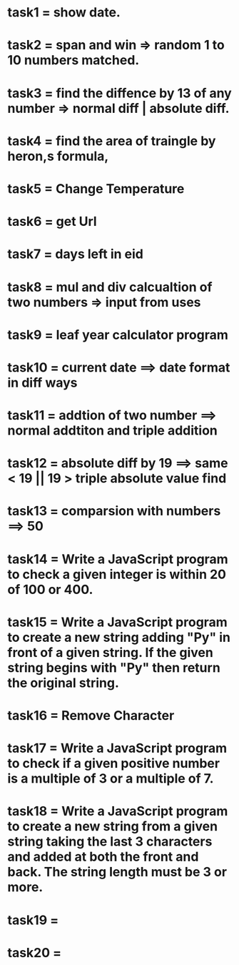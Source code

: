 # task1 = show date.
# task2 = span and win => random 1 to 10 numbers matched.
# task3 = find the diffence by 13 of any number => normal diff | absolute diff.
# task4 = find the area of traingle by heron,s formula,
# task5 = Change Temperature
# task6 = get Url
# task7 = days left in eid
# task8 = mul and div calcualtion of two numbers => input from uses
# task9 = leaf year calculator program
# task10 = current date ==> date format in diff ways
# task11 = addtion of two number ==> normal addtiton and triple addition
# task12 = absolute diff by 19 ==>  same < 19 || 19 > triple absolute value find
# task13 = comparsion with numbers ==> 50
# task14 = Write a JavaScript program to check a given integer is within 20 of 100 or 400.
# task15 = Write a JavaScript program to create a new string adding "Py" in front of a given string. If the given string begins with "Py" then return the original string.
# task16 = Remove Character
# task17 = Write a JavaScript program to check if a given positive number is a multiple of 3 or a multiple of 7.
# task18 = Write a JavaScript program to create a new string from a given string taking the last 3 characters and added at both the front and back. The string length must be 3 or more.
# task19 = 
# task20 = 
